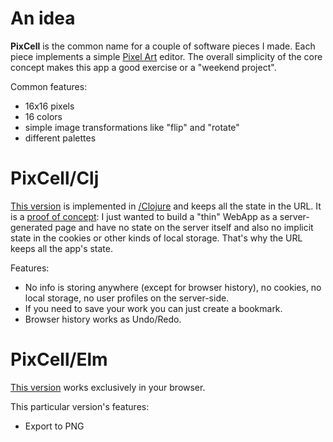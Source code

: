 # An idea

**PixCell** is the common name for a couple of software pieces I made. Each piece implements a simple [Pixel Art](https://en.wikipedia.org/wiki/Pixel_art) editor. The overall simplicity of the core concept makes this app a good exercise or a "weekend project".

Common features:

- 16x16 pixels
- 16 colors
- simple image transformations like "flip" and "rotate"
- different palettes

# PixCell/Clj

[This version](https://pixcell-cls.recursive.one) is implemented in [/Clojure]() and keeps all the state in the URL. It is a [proof of concept](https://en.wikipedia.org/wiki/Proof_of_concept): I just wanted to build a "thin" WebApp as a server-generated page and have no state on the server itself and also no implicit state in the cookies or other kinds of local storage. That's why the URL keeps all the app's state.

Features:

- No info is storing anywhere (except for browser history), no cookies, no local storage, no user profiles on the server-side.
- If you need to save your work you can just create a bookmark.
- Browser history works as Undo/Redo.

# PixCell/Elm

[This version](https://astynax.me/pixcell-elm/) works exclusively in your browser.

This particular version's features:

- Export to PNG